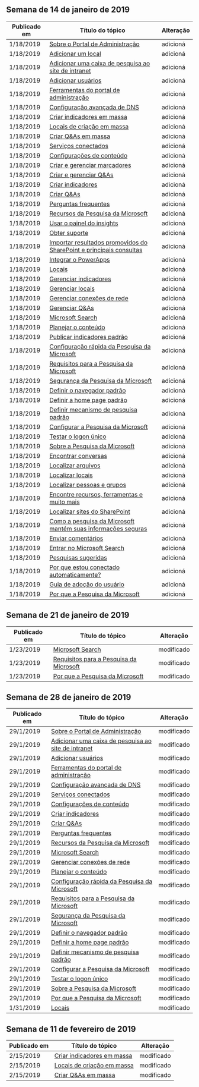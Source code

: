 <!-- This file is generated automatically each week. Changes made to this file will be overwritten.-->




## <a name="week-of-january-14-2019"></a>Semana de 14 de janeiro de 2019


| Publicado em |Título do tópico | Alteração |
|------|------------|--------|
| 1/18/2019 | [Sobre o Portal de Administração](/MicrosoftSearch/about-the-admin-portal) | adicioná |
| 1/18/2019 | [Adicionar um local](/MicrosoftSearch/add-a-location) | adicioná |
| 1/18/2019 | [Adicionar uma caixa de pesquisa ao site de intranet](/MicrosoftSearch/add-a-search-box-to-your-intranet-site) | adicioná |
| 1/18/2019 | [Adicionar usuários](/MicrosoftSearch/add-users) | adicioná |
| 1/18/2019 | [Ferramentas do portal de administração](/MicrosoftSearch/admin-portal-tools) | adicioná |
| 1/18/2019 | [Configuração avançada de DNS](/MicrosoftSearch/advanced-dns-configuration) | adicioná |
| 1/18/2019 | [Criar indicadores em massa](/MicrosoftSearch/bulk-create-bookmarks) | adicioná |
| 1/18/2019 | [Locais de criação em massa](/MicrosoftSearch/bulk-create-locations) | adicioná |
| 1/18/2019 | [Criar Q&As em massa](/MicrosoftSearch/bulk-create-qas) | adicioná |
| 1/18/2019 | [Serviços conectados](/MicrosoftSearch/connected-services) | adicioná |
| 1/18/2019 | [Configurações de conteúdo](/MicrosoftSearch/content-settings) | adicioná |
| 1/18/2019 | [Criar e gerenciar marcadores](/MicrosoftSearch/create-and-manage-bookmarks) | adicioná |
| 1/18/2019 | [Criar e gerenciar Q&As](/MicrosoftSearch/create-and-manage-qas) | adicioná |
| 1/18/2019 | [Criar indicadores](/MicrosoftSearch/create-bookmarks) | adicioná |
| 1/18/2019 | [Criar Q&As](/MicrosoftSearch/create-qas) | adicioná |
| 1/18/2019 | [Perguntas frequentes](/MicrosoftSearch/faqs) | adicioná |
| 1/18/2019 | [Recursos da Pesquisa da Microsoft](/MicrosoftSearch/features) | adicioná |
| 1/18/2019 | [Usar o painel do insights](/MicrosoftSearch/get-insights) | adicioná |
| 1/18/2019 | [Obter suporte](/MicrosoftSearch/get-support) | adicioná |
| 1/18/2019 | [Importar resultados promovidos do SharePoint e principais consultas](/MicrosoftSearch/import-sharepoint-promoted-results-and-top-queries) | adicioná |
| 1/18/2019 | [Integrar o PowerApps](/MicrosoftSearch/integrate-powerapps) | adicioná |
| 1/18/2019 | [Locais](/MicrosoftSearch/locations) | adicioná |
| 1/18/2019 | [Gerenciar indicadores](/MicrosoftSearch/manage-bookmarks) | adicioná |
| 1/18/2019 | [Gerenciar locais](/MicrosoftSearch/manage-locations) | adicioná |
| 1/18/2019 | [Gerenciar conexões de rede](/MicrosoftSearch/manage-network-connections) | adicioná |
| 1/18/2019 | [Gerenciar Q&As](/MicrosoftSearch/manage-qas) | adicioná |
| 1/18/2019 | [Microsoft Search](/MicrosoftSearch/microsoft-search) | adicioná |
| 1/18/2019 | [Planejar o conteúdo](/MicrosoftSearch/plan-your-content) | adicioná |
| 1/18/2019 | [Publicar indicadores padrão](/MicrosoftSearch/publish-default-bookmarks) | adicioná |
| 1/18/2019 | [Configuração rápida da Pesquisa da Microsoft](/MicrosoftSearch/quick-set-up) | adicioná |
| 1/18/2019 | [Requisitos para a Pesquisa da Microsoft](/MicrosoftSearch/requirements) | adicioná |
| 1/18/2019 | [Segurança da Pesquisa da Microsoft](/MicrosoftSearch/security) | adicioná |
| 1/18/2019 | [Definir o navegador padrão](/MicrosoftSearch/set-default-browser) | adicioná |
| 1/18/2019 | [Definir a home page padrão](/MicrosoftSearch/set-default-homepage) | adicioná |
| 1/18/2019 | [Definir mecanismo de pesquisa padrão](/MicrosoftSearch/set-default-search-engine) | adicioná |
| 1/18/2019 | [Configurar a Pesquisa da Microsoft](/MicrosoftSearch/set-up-microsoft-search) | adicioná |
| 1/18/2019 | [Testar o logon único](/MicrosoftSearch/test-single-sign-on) | adicioná |
| 1/18/2019 | [Sobre a Pesquisa da Microsoft](/MicrosoftSearch/use/about-microsoft-search) | adicioná |
| 1/18/2019 | [Encontrar conversas](/MicrosoftSearch/use/find-conversations) | adicioná |
| 1/18/2019 | [Localizar arquivos](/MicrosoftSearch/use/find-files) | adicioná |
| 1/18/2019 | [Localizar locais](/MicrosoftSearch/use/find-locations) | adicioná |
| 1/18/2019 | [Localizar pessoas e grupos](/MicrosoftSearch/use/find-people-and-groups) | adicioná |
| 1/18/2019 | [Encontre recursos, ferramentas e muito mais](/MicrosoftSearch/use/find-resources-tools-and-more) | adicioná |
| 1/18/2019 | [Localizar sites do SharePoint](/MicrosoftSearch/use/find-sharepoint-sites) | adicioná |
| 1/18/2019 | [Como a pesquisa da Microsoft mantém suas informações seguras](/MicrosoftSearch/use/how-microsoft-search-keeps-your-info-secure) | adicioná |
| 1/18/2019 | [Enviar comentários](/MicrosoftSearch/use/send-feedback) | adicioná |
| 1/18/2019 | [Entrar no Microsoft Search](/MicrosoftSearch/use/sign-in) | adicioná |
| 1/18/2019 | [Pesquisas sugeridas](/MicrosoftSearch/use/suggested-searches) | adicioná |
| 1/18/2019 | [Por que estou conectado automaticamente?](/MicrosoftSearch/use/why-am-i-automatically-signed-in) | adicioná |
| 1/18/2019 | [Guia de adoção do usuário](/MicrosoftSearch/user-adoption-guide) | adicioná |
| 1/18/2019 | [Por que a Pesquisa da Microsoft](/MicrosoftSearch/why-microsoft-search) | adicioná |


## <a name="week-of-january-21-2019"></a>Semana de 21 de janeiro de 2019


| Publicado em |Título do tópico | Alteração |
|------|------------|--------|
| 1/23/2019 | [Microsoft Search](/MicrosoftSearch/index) | modificado |
| 1/23/2019 | [Requisitos para a Pesquisa da Microsoft](/MicrosoftSearch/requirements) | modificado |
| 1/23/2019 | [Por que a Pesquisa da Microsoft](/MicrosoftSearch/why-microsoft-search) | modificado |


## <a name="week-of-january-28-2019"></a>Semana de 28 de janeiro de 2019


| Publicado em |Título do tópico | Alteração |
|------|------------|--------|
| 29/1/2019 | [Sobre o Portal de Administração](/MicrosoftSearch/about-the-admin-portal) | modificado |
| 29/1/2019 | [Adicionar uma caixa de pesquisa ao site de intranet](/MicrosoftSearch/add-a-search-box-to-your-intranet-site) | modificado |
| 29/1/2019 | [Adicionar usuários](/MicrosoftSearch/add-users) | modificado |
| 29/1/2019 | [Ferramentas do portal de administração](/MicrosoftSearch/admin-portal-tools) | modificado |
| 29/1/2019 | [Configuração avançada de DNS](/MicrosoftSearch/advanced-dns-configuration) | modificado |
| 29/1/2019 | [Serviços conectados](/MicrosoftSearch/connected-services) | modificado |
| 29/1/2019 | [Configurações de conteúdo](/MicrosoftSearch/content-settings) | modificado |
| 29/1/2019 | [Criar indicadores](/MicrosoftSearch/create-bookmarks) | modificado |
| 29/1/2019 | [Criar Q&As](/MicrosoftSearch/create-qas) | modificado |
| 29/1/2019 | [Perguntas frequentes](/MicrosoftSearch/faqs) | modificado |
| 29/1/2019 | [Recursos da Pesquisa da Microsoft](/MicrosoftSearch/features) | modificado |
| 29/1/2019 | [Microsoft Search](/MicrosoftSearch/index) | modificado |
| 29/1/2019 | [Gerenciar conexões de rede](/MicrosoftSearch/manage-network-connections) | modificado |
| 29/1/2019 | [Planejar o conteúdo](/MicrosoftSearch/plan-your-content) | modificado |
| 29/1/2019 | [Configuração rápida da Pesquisa da Microsoft](/MicrosoftSearch/quick-set-up) | modificado |
| 29/1/2019 | [Requisitos para a Pesquisa da Microsoft](/MicrosoftSearch/requirements) | modificado |
| 29/1/2019 | [Segurança da Pesquisa da Microsoft](/MicrosoftSearch/security) | modificado |
| 29/1/2019 | [Definir o navegador padrão](/MicrosoftSearch/set-default-browser) | modificado |
| 29/1/2019 | [Definir a home page padrão](/MicrosoftSearch/set-default-homepage) | modificado |
| 29/1/2019 | [Definir mecanismo de pesquisa padrão](/MicrosoftSearch/set-default-search-engine) | modificado |
| 29/1/2019 | [Configurar a Pesquisa da Microsoft](/MicrosoftSearch/set-up-microsoft-search) | modificado |
| 29/1/2019 | [Testar o logon único](/MicrosoftSearch/test-single-sign-on) | modificado |
| 29/1/2019 | [Sobre a Pesquisa da Microsoft](/MicrosoftSearch/use/about-microsoft-search) | modificado |
| 29/1/2019 | [Por que a Pesquisa da Microsoft](/MicrosoftSearch/why-microsoft-search) | modificado |
| 1/31/2019 | [Locais](/MicrosoftSearch/locations) | modificado |


## <a name="week-of-february-11-2019"></a>Semana de 11 de fevereiro de 2019


| Publicado em |Título do tópico | Alteração |
|------|------------|--------|
| 2/15/2019 | [Criar indicadores em massa](/MicrosoftSearch/bulk-create-bookmarks) | modificado |
| 2/15/2019 | [Locais de criação em massa](/MicrosoftSearch/bulk-create-locations) | modificado |
| 2/15/2019 | [Criar Q&As em massa](/MicrosoftSearch/bulk-create-qas) | modificado |
